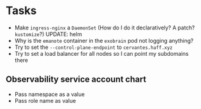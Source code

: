# Tasks
* Make `ingress-nginx` a `DaemonSet` (How do I do it declaratively? A patch? `kustomize`?) UPDATE: helm
* Why is the `emanote` container in the `exobrain` pod not logging anything?
* Try to set the `--control-plane-endpoint` to `cervantes.haff.xyz`
* Try to set a load balancer for all nodes so I can point my subdomains there

## Observability service account chart
* Pass namespace as a value
* Pass role name as value
